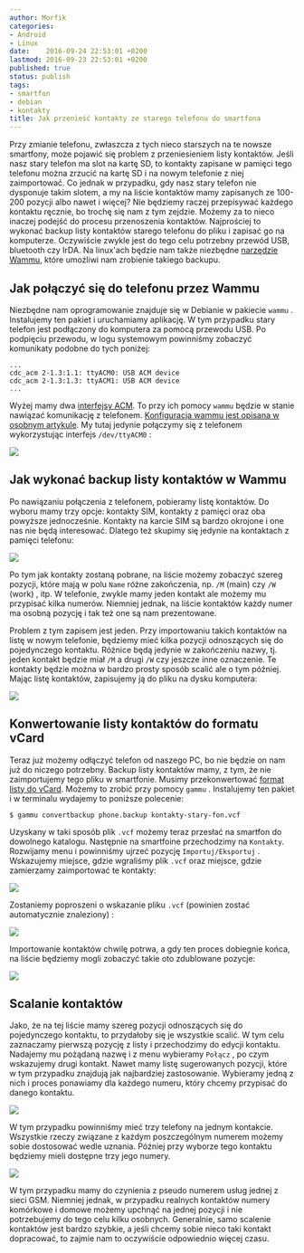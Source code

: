 ```yaml
---
author: Morfik
categories:
- Android
- Linux
date:    2016-09-24 22:53:01 +0200
lastmod: 2016-09-23 22:53:01 +0200
published: true
status: publish
tags:
- smartfon
- debian
- kontakty
title: Jak przenieść kontakty ze starego telefonu do smartfona
---
```


Przy zmianie telefonu, zwłaszcza z tych nieco starszych na te nowsze smartfony, może pojawić się
problem z przeniesieniem listy kontaktów. Jeśli nasz stary telefon ma slot na kartę SD, to kontakty
zapisane w pamięci tego telefonu można zrzucić na kartę SD i na nowym telefonie z niej zaimportować.
Co jednak w przypadku, gdy nasz stary telefon nie dysponuje takim slotem, a my na liście kontaktów
mamy zapisanych ze 100-200 pozycji albo nawet i więcej? Nie będziemy raczej przepisywać każdego
kontaktu ręcznie, bo trochę się nam z tym zejdzie. Możemy za to nieco inaczej podejść do procesu
przenoszenia kontaktów. Najprościej to wykonać backup listy kontaktów starego telefonu do pliku i
zapisać go na komputerze. Oczywiście zwykle jest do tego celu potrzebny przewód USB, bluetooth czy
IrDA. Na linux'ach będzie nam także niezbędne [narzędzie Wammu][1], które umożliwi nam zrobienie
takiego backupu.

<!--more-->
## Jak połączyć się do telefonu przez Wammu

Niezbędne nam oprogramowanie znajduje się w Debianie w pakiecie `wammu` . Instalujemy ten pakiet i
uruchamiamy aplikację. W tym przypadku stary telefon jest podłączony do komputera za pomocą przewodu
USB. Po podpięciu przewodu, w logu systemowym powinniśmy zobaczyć komunikaty podobne do tych
poniżej:

    ...
    cdc_acm 2-1.3:1.1: ttyACM0: USB ACM device
    cdc_acm 2-1.3:1.3: ttyACM1: USB ACM device
    ...

Wyżej mamy dwa [interfejsy ACM][2]. To przy ich pomocy `wammu` będzie w stanie nawiązać komunikację
z telefonem. [Konfiguracja wammu jest opisana w osobnym artykule][3]. My tutaj jedynie połączymy
się z telefonem wykorzystując interfejs `/dev/ttyACM0` :

![](/img/2016/09/1.wammu-podlaczenie-stary-telefon-linux.png#big)

## Jak wykonać backup listy kontaktów w Wammu

Po nawiązaniu połączenia z telefonem, pobieramy listę kontaktów. Do wyboru mamy trzy opcje: kontakty
SIM, kontakty z pamięci oraz oba powyższe jednocześnie. Kontakty na karcie SIM są bardzo okrojone i
one nas nie będą interesować. Dlatego też skupimy się jedynie na kontaktach z pamięci telefonu:

![](/img/2016/09/2.wammu-podlaczenie-stary-telefon-linux-backup.png#huge)

Po tym jak kontakty zostaną pobrane, na liście możemy zobaczyć szereg pozycji, które mają w polu
`Name` różne zakończenia, np. `/M` (main) czy `/W` (work) , itp. W telefonie, zwykle mamy jeden
kontakt ale możemy mu przypisać kilka numerów. Niemniej jednak, na liście kontaktów każdy numer ma
osobną pozycję i tak też one są nam prezentowane.

Problem z tym zapisem jest jeden. Przy importowaniu takich kontaktów na listę w nowym telefonie,
będziemy mieć kilka pozycji odnoszących się do pojedynczego kontaktu. Różnice będą jedynie w
zakończeniu nazwy, tj. jeden kontakt będzie miał `/M` a drugi `/W` czy jeszcze inne oznaczenie. Te
kontakty będzie można w bardzo prosty sposób scalić ale o tym później. Mając listę kontaktów,
zapisujemy ją do pliku na dysku komputera:

![](/img/2016/09/3.wammu-podlaczenie-stary-telefon-linux-backup.png#huge)

## Konwertowanie listy kontaktów do formatu vCard

Teraz już możemy odłączyć telefon od naszego PC, bo nie będzie on nam już do niczego potrzebny.
Backup listy kontaktów mamy, z tym, że nie zaimportujemy tego pliku w smartfonie. Musimy
przekonwertować [format listy do vCard][4]. Możemy to zrobić przy pomocy `gammu` . Instalujemy ten
pakiet i w terminalu wydajemy to poniższe polecenie:

    $ gammu convertbackup phone.backup kontakty-stary-fon.vcf

Uzyskany w taki sposób plik `.vcf` możemy teraz przesłać na smartfon do dowolnego katalogu.
Następnie na smartfoine przechodzimy na `Kontakty`. Rozwijamy menu i powinniśmy ujrzeć pozycję
`Importuj/Eksportuj` . Wskazujemy miejsce, gdzie wgraliśmy plik `.vcf` oraz miejsce, gdzie
zamierzamy zaimportować te
kontakty:

![](/img/2016/09/4.importowanie-listy-kontaktow-smartfon.png#huge)

Zostaniemy poproszeni o wskazanie pliku `.vcf` (powinien zostać automatycznie znaleziony) :

![](/img/2016/09/5.importowanie-listy-kontaktow-smartfon.png#huge)

Importowanie kontaktów chwilę potrwa, a gdy ten proces dobiegnie końca, na liście będziemy mogli
zobaczyć takie oto zdublowane pozycje:

![](/img/2016/09/6.importowanie-listy-kontaktow-smartfon.png#medium)

## Scalanie kontaktów

Jako, że na tej liście mamy szereg pozycji odnoszących się do pojedynczego kontaktu, to przydałoby
się je wszystkie scalić. W tym celu zaznaczamy pierwszą pozycję z listy i przechodzimy do edycji
kontaktu. Nadajemy mu pożądaną nazwę i z menu wybieramy `Połącz` , po czym wskazujemy drugi kontakt.
Nawet mamy listę sugerowanych pozycji, które w tym przypadku znajdują jak najbardziej zastosowanie.
Wybieramy jedną z nich i proces ponawiamy dla każdego numeru, który chcemy przypisać do danego
kontaktu.

![](/img/2016/09/7.laczenie-scalanie-kontaktow-smartfon.png#huge)

W tym przypadku powinniśmy mieć trzy telefony na jednym kontakcie. Wszystkie rzeczy związane z
każdym poszczególnym numerem możemy sobie dostosować wedle uznania. Później przy wyborze tego
kontaktu będziemy mieli dostępne trzy jego numery.

![](/img/2016/09/8.laczenie-scalanie-kontaktow-smartfon.png#medium)

W tym przypadku mamy do czynienia z pseudo numerem usług jednej z sieci GSM. Niemniej jednak, w
przypadku realnych kontaktów numery komórkowe i domowe możemy upchnąć na jednej pozycji i nie
potrzebujemy do tego celu kilku osobnych. Generalnie, samo scalenie kontaktów jest bardzo szybkie, a
jeśli chcemy sobie nieco taki kontakt dopracować, to zajmie nam to oczywiście odpowiednio więcej
czasu.


[1]: https://wammu.eu/
[2]: https://rfc1149.net/blog/2013/03/05/what-is-the-difference-between-devttyusbx-and-devttyacmx/
[3]: /post/wysylanie-odbieranie-sms-w-wammu/
[4]: https://pl.wikipedia.org/wiki/VCard
